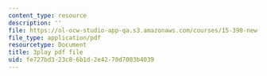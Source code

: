 ```yaml
---
content_type: resource
description: ''
file: https://ol-ocw-studio-app-qa.s3.amazonaws.com/courses/15-390-new-enterprises-spring-2013/fe727bd323c86b1d2e4270d7003b4039_1mw_Uo5ba58.pdf
file_type: application/pdf
resourcetype: Document
title: 3play pdf file
uid: fe727bd3-23c8-6b1d-2e42-70d7003b4039
---
```

